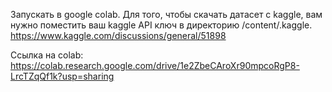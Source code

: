 Запускать в google colab. Для того, чтобы скачать датасет с kaggle, вам нужно поместить ваш kaggle API ключ в директорию /content/.kaggle.
https://www.kaggle.com/discussions/general/51898

Ссылка на colab:
https://colab.research.google.com/drive/1e2ZbeCAroXr90mpcoRgP8-LrcTZqQf1k?usp=sharing
